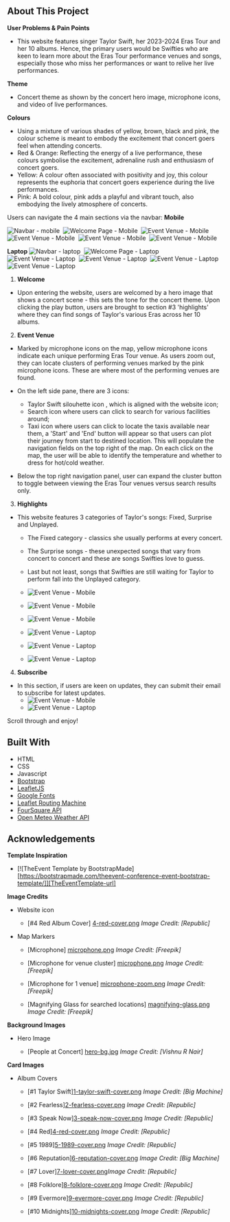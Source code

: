 ## About This Project
**User Problems & Pain Points**
* This website features singer Taylor Swift, her 2023-2024 Eras Tour and her 10 albums. Hence, the primary users would be Swifties who are keen to learn more about the Eras Tour performance venues and songs, especially those who miss her performances or want to relive her live performances.

**Theme**
* Concert theme as shown by the concert hero image, microphone icons, and video of live performances.

**Colours**
* Using a mixture of various shades of yellow, brown, black and pink, the colour scheme is meant to embody the excitement that concert goers feel when attending concerts. 
* Red & Orange: Reflecting the energy of a live performance, these colours symbolise the excitement, adrenaline rush and enthusiasm of concert goers. 
* Yellow: A colour often associated with positivity and joy, this colour represents the euphoria that concert goers experience during the live performances.
* Pink: A bold colour, pink adds a playful and vibrant touch, also embodying the lively atmosphere of concerts.

Users can navigate the 4 main sections via the navbar:
**Mobile**

![Navbar - mobile](assets/img/screen-shots/mobile/2.%20mobile-navbar.png)&nbsp;
![Welcome Page - Mobile](assets/img/screen-shots/mobile/1.%20mobile-welcome.png)&nbsp;
![Event Venue - Mobile](assets/img/screen-shots/mobile/3.%20mobile-event-venue-search-location-function.png)&nbsp;
![Event Venue - Mobile](assets/img/screen-shots/mobile/3.%20mobile-event-venue-search-location-result.png)&nbsp;
![Event Venue - Mobile](assets/img/screen-shots/mobile/3.mobile-event-venue-user-route-taxi-weather)&nbsp;
![Event Venue - Mobile](assets/img/screen-shots/mobile/3.mobile-event-venue-venue-markers.png)&nbsp;

**Laptop** 
![Navbar - laptop](assets/img/screen-shots/laptop/2.%20laptop-navbar.png)&nbsp;
![Welcome Page - Laptop](assets/img/screen-shots/laptop/1.%20laptop-welcome.png)&nbsp;
![Event Venue - Laptop](assets/img/screen-shots/laptop/3.%20laptop-event-venue-search-location-function.png)&nbsp;
![Event Venue - Laptop](assets/img/screen-shots/laptop/3.%20laptop-event-venue-search-location-result.png)&nbsp;
![Event Venue - Laptop](assets/img/screen-shots/laptop/3.%20laptop-event-venue-user-route-taxi-weather.png)&nbsp;
![Event Venue - Laptop](assets/img/screen-shots/laptop/3.%20laptop-event-venue-venue-markers.png)&nbsp;

1. **Welcome**
- Upon entering the website, users are welcomed by a hero image that shows a concert scene - this sets the tone for the concert theme. Upon clicking the play button, users are brought to section #3 'highlights' where they can find songs of Taylor's various Eras across her 10 albums.

2. **Event Venue**
- Marked by microphone icons on the map, yellow microphone icons indicate each unique performing Eras Tour venue. 
As users zoom out, they can locate clusters of performing venues marked by the pink microphone icons. These are where most of the performing venues are found.

- On the left side pane, there are 3 icons: 
   * Taylor Swift silouhette icon , which is aligned with the website icon;
   * Search icon where users can click to search for various facilities around; 
   * Taxi icon where users can click to locate the taxis available near them, a 'Start' and 'End' button will appear so that users can plot their journey from start to destined location. This will populate the navigation fields on the top right of the map. On each click on the map, the user will be able to identify the temperature and whether to dress for hot/cold weather.
   
- Below the top right navigation panel, user can expand the cluster button to toggle between viewing the Eras Tour venues versus search results only.


3. **Highlights**
- This website features 3 categories of Taylor's songs: Fixed, Surprise and Unplayed.
    * The Fixed category - classics she usually performs at every concert.
    * The Surprise songs - these unexpected songs that vary from concert to concert and these are songs Swifties love to guess.
    * Last but not least, songs that Swifties are still waiting for Taylor to perform fall into the Unplayed category.
    * ![Event Venue - Mobile](assets/img/screen-shots/mobile/4.%20mobile-highlights.png)
    * ![Event Venue - Mobile](assets/img/screen-shots/mobile/4.%20mobile-highlights-songs.png)
    * ![Event Venue - Mobile](assets/img/screen-shots/mobile/4.%20mobile-highlights-songs-videos.png)

    * ![Event Venue - Laptop](assets/img/screen-shots/laptop/4.%20laptop-highlights.png)
    * ![Event Venue - Laptop](assets/img/screen-shots/laptop/4.%20laptop-highlights-songs.png)
    * ![Event Venue - Laptop](assets/img/screen-shots/laptop/4.%20laptop-highlights-songs-videos.png)

4. **Subscribe**
- In this section, if users are keen on updates, they can submit their email to subscribe for latest updates.
    * ![Event Venue - Mobile](assets/img/screen-shots/mobile/5.%20mobile-subscribe.png)
    * ![Event Venue - Laptop](assets/img/screen-shots/laptop/5.%20laptop-subscribe.png)

Scroll through and enjoy!

## Built With
* HTML
* CSS
* Javascript
* [Bootstrap](https://getbootstrap.com)
* [LeafletJS](https://leafletjs.com/) 
* [Google Fonts](https://fonts.googleapis.com)
* [Leaflet Routing Machine](https://www.liedman.net/leaflet-routing-machine/)
* [FourSquare API](https://foursquare.com/developers/home)
* [Open Meteo Weather API](https://open-meteo.com/)




## Acknowledgements

**Template Inspiration**
* [![TheEvent Template by BootstrapMade][https://bootstrapmade.com/theevent-conference-event-bootstrap-template/]][TheEventTemplate-url]

**Image Credits**
- Website icon

    - [#4 Red Album Cover] [4-red-cover.png](https://en.wikipedia.org/wiki/Red_(Taylor%27s_Version)) *Image Credit: [Republic]*


- Map Markers

    - [Microphone] [microphone.png](https://www.flaticon.com/free-icons/microphone) *Image Credit: [Freepik]*

    - [Microphone for venue cluster] [microphone.png](https://www.flaticon.com/free-icons/microphone) *Image Credit: [Freepik]*

    - [Microphone for 1 venue] [microphone-zoom.png](https://www.flaticon.com/free-icons/microphone) *Image Credit: [Freepik]*

    - [Magnifying Glass for searched locations] [magnifying-glass.png](https://www.flaticon.com/free-icons/magnifying-glass) *Image Credit: [Freepik]*


**Background Images**
- Hero Image

    - [People at Concert] [hero-bg.jpg](https://www.pexels.com/photo/people-at-concert-1105666/) *Image Credit: [Vishnu R Nair]*

**Card Images**
- Album Covers

    - [#1 Taylor Swift][1-taylor-swift-cover.png](https://en.wikipedia.org/wiki/Taylor_Swift_(album)) *Image Credit: [Big Machine]*

    - [#2 Fearless][2-fearless-cover.png](https://en.wikipedia.org/wiki/Fearless_(Taylor%27s_Version)) *Image Credit: [Republic]*

    - [#3 Speak Now][3-speak-now-cover.png](https://en.wikipedia.org/wiki/Speak_Now_(Taylor%27s_Version)) *Image Credit: [Republic]*

    - [#4 Red][4-red-cover.png](https://en.wikipedia.org/wiki/Red_(Taylor%27s_Version)) *Image Credit: [Republic]*

    - [#5 1989][5-1989-cover.png](https://en.wikipedia.org/wiki/1989_(Taylor%27s_Version)) *Image Credit: [Republic]*

    - [#6 Reputation][6-reputation-cover.png](https://en.wikipedia.org/wiki/Reputation_(album)) *Image Credit: [Big Machine]*

    - [#7 Lover][7-lover-cover.png](https://en.wikipedia.org/wiki/Lover_(album))*Image Credit: [Republic]*

    - [#8 Folklore][8-folklore-cover.png](https://en.wikipedia.org/wiki/Folklore_(Taylor_Swift_album)) *Image Credit: [Republic]*

    - [#9 Evermore][9-evermore-cover.png](https://en.wikipedia.org/wiki/Evermore_(Taylor_Swift_album)) *Image Credit: [Republic]*

    - [#10 Midnights][10-midnights-cover.png](https://en.wikipedia.org/wiki/Midnights) *Image Credit: [Republic]*



